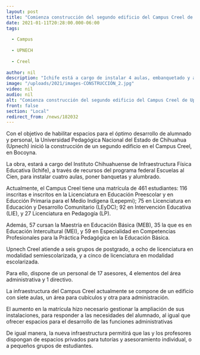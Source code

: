 ```yaml
---
layout: post
title: "Comienza construcción del segundo edificio del Campus Creel de Upnech"
date: 2021-01-11T20:28:00.000-06:00
tags:
  
  - Campus
  
  - UPNECH
  
  - Creel
  
author: nil
description: "Ichife está a cargo de instalar 4 aulas, embanquetado y alumbrado en beneficio de 461 estudiantes, así como el personal de la institución pedagógica"
image: "/uploads/2021/images-CONSTRUCCIÓN_2.jpg"
video: nil
audio: nil
alt: "Comienza construcción del segundo edificio del Campus Creel de Upnech"
front: false
section: "Local"
redirect_from: /news/182032
---
```


Con el objetivo de habilitar espacios para el óptimo desarrollo de alumnado y personal, la Universidad Pedagógica Nacional del Estado de Chihuahua (Upnech) inició la construcción de un segundo edificio en el Campus Creel, en Bocoyna.

La obra, estará a cargo del Instituto Chihuahuense de Infraestructura Física Educativa (Ichife), a través de recursos del programa federal Escuelas al Cien, para instalar cuatro aulas, poner banquetas y alumbrado.

Actualmente, el Campus Creel tiene una matrícula de 461 estudiantes: 116 inscritas e inscritos en la Licenciatura en Educación Preescolar y en Educción Primaria para el Medio Indígena (Lepepmi); 75 en Licenciatura en Educación y Desarrollo Comunitario (LEyDC); 92 en Intervención Educativa (LIE), y 27 Licenciatura en Pedagogía (LP).

Además, 57 cursan la Maestría en Educación Básica (MEB), 35 la que es en Educación Intercultural (MEI), y 59 en Especialidad en Competencias Profesionales para la Práctica Pedagógica en la Educación Básica.

Upnech Creel atiende a seis grupos de postgrado, a ocho de licenciatura en modalidad semiescolarizada, y a cinco de licenciatura en modalidad escolarizada.

Para ello, dispone de un personal de 17 asesores, 4 elementos del área administrativa y 1 directivo.

La infraestructura del Campus Creel actualmente se compone de un edificio con siete aulas, un área para cubículos y otra para administración.

El aumento en la matrícula hizo necesario gestionar la ampliación de sus instalaciones, para responder a las necesidades del alumnado, al igual que ofrecer espacios para el desarrollo de las funciones administrativas

De igual manera, la nueva infraestructura permitirá que las y los profesores dispongan de espacios privados para tutorías y asesoramiento individual, o a pequeños grupos de estudiantes.